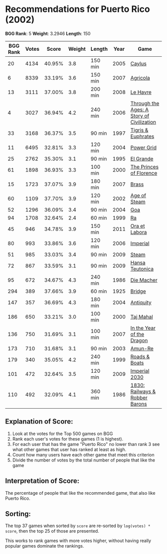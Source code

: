 # Recommendations for Puerto Rico (2002)

__BGG Rank__: 5
__Weight__: 3.2946
__Length__: 150

BGG Rank | Votes |  Score | Weight | Length | Year | Game
---------|-------|--------|--------|--------|------|-----
      20 |  4134 | 40.95% |    3.8 | 150 min | 2005 | [Caylus](https://boardgamegeek.com/boardgame/18602)
       6 |  8339 | 33.19% |    3.6 | 150 min | 2007 | [Agricola](https://boardgamegeek.com/boardgame/31260)
      13 |  3111 | 37.00% |    3.8 | 200 min | 2008 | [Le Havre](https://boardgamegeek.com/boardgame/35677)
       4 |  3027 | 36.94% |    4.2 | 240 min | 2006 | [Through the Ages: A Story of Civilization](https://boardgamegeek.com/boardgame/25613)
      33 |  3168 | 36.37% |    3.5 |  90 min | 1997 | [Tigris & Euphrates](https://boardgamegeek.com/boardgame/42)
      11 |  6495 | 32.81% |    3.3 | 120 min | 2004 | [Power Grid](https://boardgamegeek.com/boardgame/2651)
      25 |  2762 | 35.30% |    3.1 |  90 min | 1995 | [El Grande](https://boardgamegeek.com/boardgame/93)
      61 |  1898 | 36.93% |    3.3 | 100 min | 2000 | [The Princes of Florence](https://boardgamegeek.com/boardgame/555)
      15 |  1723 | 37.07% |    3.9 | 180 min | 2007 | [Brass](https://boardgamegeek.com/boardgame/28720)
      60 |  1109 | 37.70% |    3.9 | 120 min | 2002 | [Age of Steam](https://boardgamegeek.com/boardgame/4098)
      52 |  1296 | 36.09% |    3.4 |  90 min | 2004 | [Goa](https://boardgamegeek.com/boardgame/9216)
      94 |  1708 | 32.64% |    2.4 |  60 min | 1999 | [Ra](https://boardgamegeek.com/boardgame/12)
      45 |   946 | 34.78% |    3.9 | 150 min | 2011 | [Ora et Labora](https://boardgamegeek.com/boardgame/70149)
      80 |   993 | 33.86% |    3.6 | 120 min | 2006 | [Imperial](https://boardgamegeek.com/boardgame/24181)
      51 |   985 | 33.03% |    3.4 |  90 min | 2009 | [Steam](https://boardgamegeek.com/boardgame/27833)
      72 |   867 | 33.59% |    3.1 |  90 min | 2009 | [Hansa Teutonica](https://boardgamegeek.com/boardgame/43015)
      95 |   672 | 34.67% |    4.3 | 240 min | 1986 | [Die Macher](https://boardgamegeek.com/boardgame/1)
     294 |   389 | 37.66% |    3.9 |  60 min | 1925 | [Bridge](https://boardgamegeek.com/boardgame/2181)
     147 |   357 | 36.69% |    4.3 | 180 min | 2004 | [Antiquity](https://boardgamegeek.com/boardgame/13122)
     186 |   650 | 33.21% |    3.0 | 100 min | 2000 | [Taj Mahal](https://boardgamegeek.com/boardgame/475)
     136 |   750 | 31.69% |    3.1 | 100 min | 2007 | [In the Year of the Dragon](https://boardgamegeek.com/boardgame/31594)
     173 |   710 | 31.68% |    3.1 |  90 min | 2003 | [Amun-Re](https://boardgamegeek.com/boardgame/5404)
     179 |   340 | 35.05% |    4.2 | 240 min | 1999 | [Roads & Boats](https://boardgamegeek.com/boardgame/875)
     101 |   472 | 32.64% |    3.5 | 120 min | 2009 | [Imperial 2030](https://boardgamegeek.com/boardgame/54138)
     110 |   492 | 32.09% |    4.1 | 360 min | 1986 | [1830: Railways & Robber Barons](https://boardgamegeek.com/boardgame/421)

## Explanation of Score: ##

1. Look at the votes for the Top 500 games on BGG
2. Rank each user's votes for these games (1 is highest).
3. For each user that has the game "Puerto Rico" no lower than rank 3 see what other games that user has ranked at least as high.
4. Count how many users have each other game that meet this criterion
5. Divide the number of votes by the total number of people that like the game

## Interpretation of Score: ##

The percentage of people that like the recommended game, that also like Puerto Rico.

## Sorting: ##

The top 37 games when sorted by `score` are re-sorted by `log(votes) * score`, then the top 25 of those are presented.

This works to rank games with more votes higher, without having really popular games dominate the rankings.
